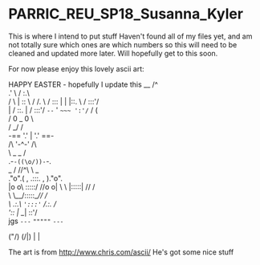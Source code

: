 # PARRIC_REU_SP18_Susanna_Kyler

This is where I intend to put stuff
Haven't found all of my files yet, and am not totally sure which ones are which numbers so this will need to be cleaned and updated more later. Will hopefully get to this soon. 

For now please enjoy this lovely ascii art:

HAPPY EASTER - hopefully I update this 
     __            /^\
    .'  \          / :.\   
   /     \         | :: \ 
  /   /.  \       / ::: | 
 |    |::. \     / :::'/  
 |   / \::. |   / :::'/
 `--`   \'  `~~~ ':'/`
         /         (    
        /   0 _ 0   \   
      \/     \_/     \/  
    -== '.'   |   '.' ==-   
      /\    '-^-'    /\    
        \   _   _   /             
       .-`-((\o/))-`-.   
  _   /     //^\\     \   _    
."o".(    , .:::. ,    )."o".  
|o  o\\    \:::::/    //o  o| 
 \    \\   |:::::|   //    /   
  \    \\__/:::::\__//    /   
   \ .:.\  `':::'`  /.:. /      
    \':: |_       _| ::'/  
 jgs `---` `"""""` `---`        
 
 
 
  (\"/)
  (/|\)
    |
    |
 
 
 The art is from http://www.chris.com/ascii/ 
 He's got some nice stuff
